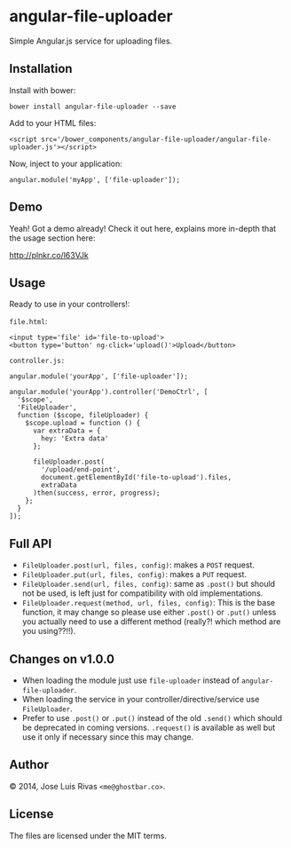 angular-file-uploader
=====================

Simple Angular.js service for uploading files.

Installation
------------

Install with bower:

    bower install angular-file-uploader --save

Add to your HTML files:

    <script src='/bower_components/angular-file-uploader/angular-file-uploader.js'></script>

Now, inject to your application:

    angular.module('myApp', ['file-uploader']);

Demo
----

Yeah! Got a demo already! Check it out here, explains more in-depth that the usage section here:

<http://plnkr.co/l63VJk>

Usage
-----
Ready to use in your controllers!:

`file.html`:

    <input type='file' id='file-to-upload'>
    <button type='button' ng-click='upload()'>Upload</button>

`controller.js:`

    angular.module('yourApp', ['file-uploader']);

    angular.module('yourApp').controller('DemoCtrl', [
      '$scope', 
      'FileUploader', 
      function ($scope, fileUploader) {
        $scope.upload = function () {
          var extraData = {
            hey: 'Extra data'
          };

          fileUploader.post(
            '/upload/end-point', 
            document.getElementById('file-to-upload').files, 
            extraData
          )then(success, error, progress);
        };
      }
    ]);

Full API
--------

+ `FileUploader.post(url, files, config)`: makes a `POST` request.
+ `FileUploader.put(url, files, config)`: makes a `PUT` request.
+ `FileUploader.send(url, files, config)`: same as `.post()` but should not be used, is left just for compatibility with old implementations.
+ `FileUploader.request(method, url, files, config)`: This is the base function, it may change so please use either `.post()` or `.put()` unless you actually need to use a different method (really?! which method are you using??!!).

Changes on v1.0.0
-----------------

+ When loading the module just use `file-uploader` instead of `angular-file-uploader`.
+ When loading the service in your controller/directive/service use `FileUploader`.
+ Prefer to use `.post()` or `.put()` instead of the old `.send()` which should be deprecated in coming versions. `.request()` is available as well but use it only if necessary since this may change.

Author
------
© 2014, Jose Luis Rivas `<me@ghostbar.co>`. 

License
-------
The files are licensed under the MIT terms.
